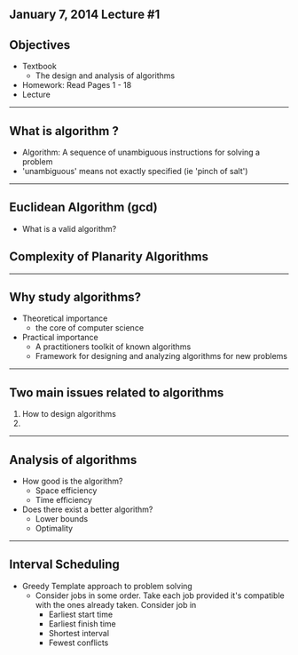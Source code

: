 ## January 7, 2014 Lecture #1

## Objectives
  - Textbook
    - The design and analysis of algorithms
  - Homework: Read Pages 1 - 18
  - Lecture 
---------------------------------------------------------------------------

## What is algorithm ?
   - Algorithm: A sequence of unambiguous instructions for solving a problem
   - 'unambiguous' means not exactly specified (ie 'pinch of salt')

---------------------------------------------------------------------------
## Euclidean Algorithm  (gcd)
  - What is a valid algorithm?
## Complexity of Planarity Algorithms

---------------------------------------------------------------------------
## Why study algorithms?
  - Theoretical importance 
    - the core of computer science
  - Practical importance
    - A practitioners toolkit of known algorithms
    - Framework for designing and analyzing algorithms for new problems

---------------------------------------------------------------------------
## Two main issues related to algorithms
  1. How to design algorithms
  2.

---------------------------------------------------------------------------
## Analysis of algorithms
  - How good is the algorithm?
    - Space efficiency
    - Time efficiency
  - Does there exist a better algorithm?
    - Lower bounds
    - Optimality

---------------------------------------------------------------------------
## Interval Scheduling
  - Greedy Template approach to problem solving  
    - Consider jobs in some order. Take each job provided it's compatible with the
      ones already taken. Consider job in 
      - Earliest start time 
      - Earliest finish time
      - Shortest interval
      - Fewest conflicts
